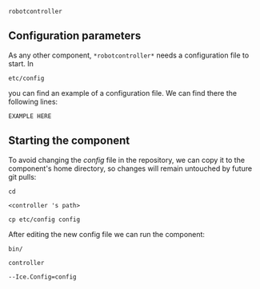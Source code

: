 

``` robotcontroller ```




## Configuration parameters
As any other component,
``` *robotcontroller* ```
needs a configuration file to start. In

    etc/config

you can find an example of a configuration file. We can find there the following lines:

    EXAMPLE HERE

    
## Starting the component
To avoid changing the *config* file in the repository, we can copy it to the component's home directory, so changes will remain untouched by future git pulls:

    cd

``` <controller 's path> ```

    cp etc/config config
    
After editing the new config file we can run the component:

    bin/

```controller ```

    --Ice.Config=config
